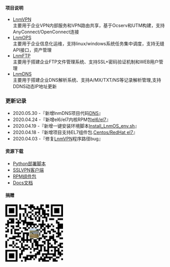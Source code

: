 #### 项目说明

- [LnmVPN](https://github.com/fxtxkktv/lnmVPN)<br>主要用于企业VPN内部服务和VPN路由共享，基于Ocserv和UTM构建，支持AnyConnect/OpenConnect连接<br>
- [LnmOPS](https://github.com/fxtxkktv/lnmOPS)<br>主要用于企业信息化运维，支持linux/windows系统任务集中调度，支持无缝API接口，资产管理<br>
- [LnmFTP](https://github.com/fxtxkktv/lnmFTP)<br>主要用于搭建企业FTP文件管理系统、支持SSL+密码验证机制和WEB用户管理<br>
- [LnmDNS](https://github.com/fxtxkktv/lnmDNS)<br>主要用于搭建企业DNS解析系统、支持A/MX/TXT/NS等记录解析管理,支持DDNS动态IP地址更新<br>

###  更新记录
- 2020.05.30 -『新增lnmDNS项目代码[DNS](https://github.com/fxtxkktv/lnmDNS)』
- 2020.04.24 -『新增el6/el7内核RPM包[el6/el7](https://github.com/fxtxkktv/fxtxkktv.github.io/tree/master/files/RPM组件包/)』
- 2020.04.19 -『新增一键安装环境脚本[Install_LnmOS_env.sh](https://github.com/fxtxkktv/fxtxkktv.github.io/tree/master/files/)』
- 2020.04.18 -『新增项目支持EL7组件包.[Centos/RedHat el7](https://github.com/fxtxkktv/fxtxkktv.github.io/tree/master/files/RPM组件包/el7)』
- 2020.04.03 -『修复[LnmVPN](https://github.com/fxtxkktv/lnmVPN)程序路径bug』

####  资源下载

- [Python部署脚本](https://github.com/fxtxkktv/fxtxkktv.github.io/tree/master/files/Install_LnmOS_env.sh)
- [SSLVPN客户端](https://github.com/fxtxkktv/fxtxkktv.github.io/tree/master/files/SSLVPN客户端/)
- [RPM组件包](https://github.com/fxtxkktv/fxtxkktv.github.io/tree/master/files/RPM组件包/)
- [Docs文档](https://github.com/fxtxkktv/fxtxkktv.github.io/tree/master/files/Docs文档)

#### 捐赠
![其余界面](./assets/img/pay.jpg)
